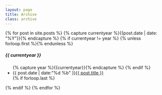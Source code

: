 ```yaml
---
layout: page
title: Archive
class: archive
---
```


<section class="page-content wc-container">
  {% for post in site.posts %}
    {% capture currentyear %}{{post.date | date: "%Y"}}{% endcapture %}
    {% if currentyear != year %}
{% unless forloop.first %}</ul>{% endunless %}
<h5>{{ currentyear }}</h5>
<ul class="posts">
      {% capture year %}{{currentyear}}{% endcapture %}
    {% endif %}
<li><time>{{ post.date | date:"%d %b" }}</time><a href="{{ post.url }}">{{ post.title }}</a></li>
    {% if forloop.last %}
</ul>
    {% endif %}
  {% endfor %}
</section>
